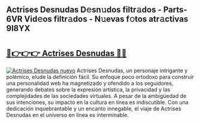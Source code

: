 ## Actrises  Desnudas D𝚎sn𝚞dos filtr𝚊dos - Parts-6VR Vid𝚎os filtr𝚊dos - N𝚞evas f𝚘tos atr𝚊ctivas 9l8YX

# <h2><a href="http://mbcgr3.tromn.icu/?c=Actrises++Desnudas">🔗👉👉👉 Actrises  Desnudas 🔗🔗</a></h2>

[![Actrises  Desnudas nuevo](https://i.imgur.com/pEAQMta.gif)](http://mbcgr3.tromn.icu/?c=Actrises++Desnudas)
Actrises  Desnudas, un personaje intrigante y polémico, elude la definición fácil. Su enfoque poco ortodoxo para construir una personalidad web ha magnetizado y ofendido a los seguidores, generando debates sobre la expresión artística, la privacidad y las complejidades de las sociedades virtuales. A pesar de la ambigüedad de sus intenciones, su impacto en la cultura en línea es indiscutible. Con una dedicación inquebrantable y un encanto innegable, el viaje de Actrises  Desnudas en el universo en línea es interminable.
